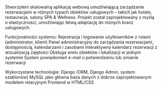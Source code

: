 Stworzyłem skalowalną aplikację webową umożliwiającą zarządzanie rezerwacjami w różnych typach obiektów usługowych – takich jak hotele, restauracje, salony SPA & Wellness. Projekt został zaprojektowany z myślą o elastyczności, umożliwiając łatwą adaptację do różnych branż usługowych.

Funkcjonalności systemu:
Rejestracja i logowanie użytkowników z rolami (administrator, klient)
Panel administracyjny do zarządzania rezerwacjami, dostępnością, kalendarzami i zasobami
Interaktywny kalendarz rezerwacji z wizualizacją zajętości
Obsługa wielu obiektów i lokalizacji w jednym systemie
System powiadomień e-mail o potwierdzeniu lub zmianie rezerwacji

Wykorzystane technologie:
Django (ORM, Django Admin, system szablonów)
MySQL jako główna baza danych z dobrze zaprojektowanym modelem relacyjnym
Frontend w HTML/CSS

